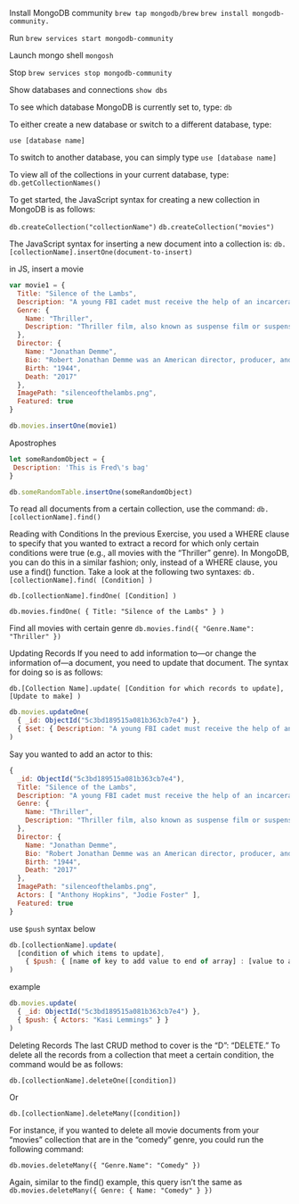 
Install MongoDB community
`brew tap mongodb/brew`
`brew install mongodb-community.`
  
Run
`brew services start mongodb-community`

Launch mongo shell
`mongosh`

Stop
`brew services stop mongodb-community`

Show databases and connections
`show dbs`

To see which database MongoDB is currently set to, type:
`db`

To either create a new database or switch to a different database, type:

`use [database name]`

To switch to another database, you can simply type
`use [database name]`

To view all of the collections in your current database, type:
`db.getCollectionNames()`

To get started, the JavaScript syntax for creating a new collection in MongoDB is as follows:

`db.createCollection("collectionName")`
`db.createCollection("movies")`

The JavaScript syntax for inserting a new document into a collection is:
`db.[collectionName].insertOne(document-to-insert)`

in JS, insert a movie
```js
var movie1 = {
  Title: "Silence of the Lambs",
  Description: "A young FBI cadet must receive the help of an incarcerated and manipulative cannibal killer to help catch another serial killer.",
  Genre: {
    Name: "Thriller",
    Description: "Thriller film, also known as suspense film or suspense thriller, is a broad film genre that involves excitement and suspense in the audience."
  },
  Director: {
    Name: "Jonathan Demme",
    Bio: "Robert Jonathan Demme was an American director, producer, and screenwriter.",
    Birth: "1944",
    Death: "2017"
  },
  ImagePath: "silenceofthelambs.png",
  Featured: true
}

db.movies.insertOne(movie1)
```

Apostrophes

```js
let someRandomObject = {
 Description: 'This is Fred\'s bag'
}

db.someRandomTable.insertOne(someRandomObject)
```

To read all documents from a certain collection, use the command:
`db.[collectionName].find()`

Reading with Conditions
In the previous Exercise, you used a WHERE clause to specify that you wanted to extract a record for which only certain conditions were true (e.g., all movies with the “Thriller” genre). In MongoDB, you can do this in a similar fashion; only, instead of a WHERE clause, you use a find() function. Take a look at the following two syntaxes:
`db.[collectionName].find( [Condition] )`

`db.[collectionName].findOne( [Condition] )`

`db.movies.findOne( { Title: "Silence of the Lambs" } )`

Find all movies with certain genre
`db.movies.find({ "Genre.Name": "Thriller" })`


Updating Records
If you need to add information to—or change the information of—a document, you need to update that document. The syntax for doing so is as follows:

`db.[Collection Name].update( [Condition for which records to update], [Update to make] )`

```js
db.movies.updateOne(
  { _id: ObjectId("5c3bd189515a081b363cb7e4") },
  { $set: { Description: "A young FBI cadet must receive the help of an incarcerated and manipulative cannibal killer." } }
)
```

Say you wanted to add an actor to this:
```js
{
  _id: ObjectId("5c3bd189515a081b363cb7e4"),
  Title: "Silence of the Lambs",
  Description: "A young FBI cadet must receive the help of an incarcerated and manipulative cannibal killer to help catch another serial killer.",
  Genre: {
    Name: "Thriller",
    Description: "Thriller film, also known as suspense film or suspense thriller, is a broad film genre that involves excitement and suspense in the audience."
  },
  Director: {
    Name: "Jonathan Demme",
    Bio: "Robert Jonathan Demme was an American director, producer, and screenwriter.",
    Birth: "1944",
    Death: "2017"
  },
  ImagePath: "silenceofthelambs.png",
  Actors: [ "Anthony Hopkins", "Jodie Foster" ],
  Featured: true
}
```

use `$push`
syntax below
```js
db.[collectionName].update(
  [condition of which items to update],
    { $push: { [name of key to add value to end of array] : [value to add to end of array ] } }
)
```

example
```js
db.movies.update(
  { _id: ObjectId("5c3bd189515a081b363cb7e4") },
  { $push: { Actors: "Kasi Lemmings" } }
)
```

Deleting Records
The last CRUD method to cover is the “D”: “DELETE.” To delete all the records from a collection that meet a certain condition, the command would be as follows:

`db.[collectionName].deleteOne([condition])`

Or

`db.[collectionName].deleteMany([condition])`


For instance, if you wanted to delete all movie documents from your “movies” collection that are in the “comedy” genre, you could run the following command:

`db.movies.deleteMany({ "Genre.Name": "Comedy" })`

Again, similar to the find() example, this query isn’t the same as
`db.movies.deleteMany({ Genre: { Name: "Comedy" } })`